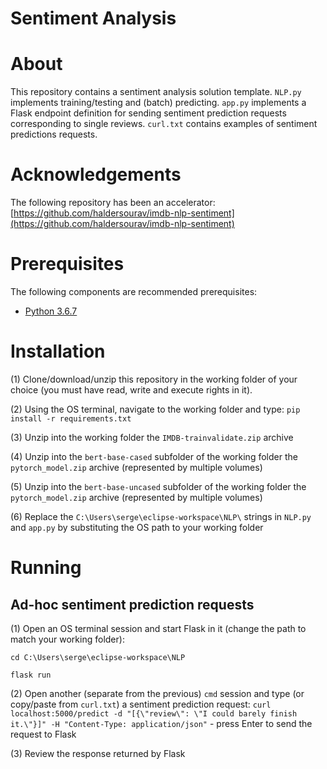 # Sentiment Analysis
# About

This repository contains a sentiment analysis solution template. `NLP.py` implements training/testing and (batch) predicting. `app.py` implements a Flask endpoint definition for sending sentiment prediction requests corresponding to single reviews. `curl.txt` contains examples of sentiment predictions requests.

# Acknowledgements

The following repository has been an accelerator: [https://github.com/haldersourav/imdb-nlp-sentiment](https://github.com/haldersourav/imdb-nlp-sentiment)

# Prerequisites

The following components are recommended prerequisites:

- [Python 3.6.7](https://www.python.org/downloads/release/python-367/)

# Installation

(1) Clone/download/unzip this repository in the working folder of your choice (you must have read, write and execute rights in it).

(2) Using the OS terminal, navigate to the working folder and type: `pip install -r requirements.txt`

(3) Unzip into the working folder the `IMDB-trainvalidate.zip` archive

(4) Unzip into the `bert-base-cased` subfolder of the working folder the `pytorch_model.zip` archive (represented by multiple volumes)

(5) Unzip into the `bert-base-uncased` subfolder of the working folder the `pytorch_model.zip` archive (represented by multiple volumes)

(6) Replace the `C:\Users\serge\eclipse-workspace\NLP\` strings in `NLP.py` and `app.py` by substituting the OS path to your working folder

# Running
## Ad-hoc sentiment prediction requests

(1) Open an OS terminal session and start Flask in it (change the path to match your working folder):

 `cd C:\Users\serge\eclipse-workspace\NLP`
 
 `flask run`
 
 (2) Open another (separate from the previous) `cmd` session and type (or copy/paste from `curl.txt`) a sentiment prediction request: `curl localhost:5000/predict -d "[{\"review\": \"I could barely finish it.\"}]" -H "Content-Type: application/json"` - press Enter to send the request to Flask

(3) Review the response returned by Flask